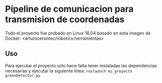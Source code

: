 # Pipeline de comunicacion para transmision de coordenadas
Todo el proyecto fue probado en Linux 18.04 basado en esta imagen de Docker:
<arturocerontec/robotics:herramientas>

## Uso
Para ejecutar el proyecto solo hace falta tener instaladas las dependencias necesarias y ejecutar la siguiente linea: ```roslaunch mi_proyecto  greenDetector.py```

